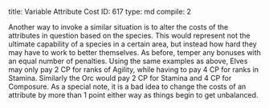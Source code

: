 title:          Variable Attribute Cost
ID:             617
type:           md
compile:        2



Another way to invoke a similar situation is to alter the costs of the attributes in question based on the species. This would represent not the ultimate capability of a species in a certain area, but instead how hard they may have to work to better themselves. As before, temper any bonuses with an equal number of penalties. Using the same examples as above, Elves may only pay 2 CP for ranks of Agility, while having to pay 4 CP for ranks in Stamina. Similarly the Orc would pay 2 CP for Stamina and 4 CP for Composure. As a special note, it is a bad idea to change the costs of an attribute by more than 1 point either way as things begin to get unbalanced.
